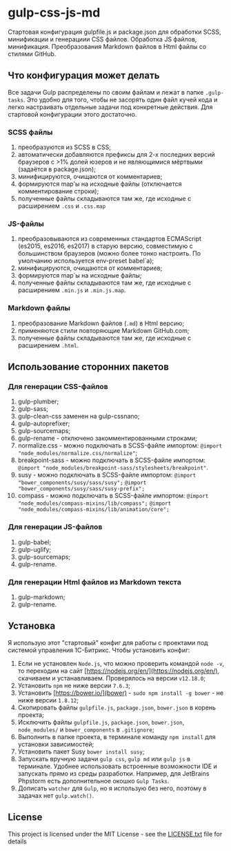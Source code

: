 # gulp-css-js-md

Стартовая конфигурация gulpfile.js и package.json для обработки SCSS, минификации и генерациии CSS файлов. Обработка JS файлов, минификация. Преобразования Markdown файлов в Html файлы со стилями GitHub.

## Что конфигурация может делать

Все задачи Gulp распределены по своим файлам и лежат в папке `.gulp-tasks`. Это удобно для того, чтобы не засорять один файл кучей кода и легко настраивать отдельные задачи под конкретные действия. Для стартовой конфигурации этого достаточно.

### SCSS файлы

1. преобразуются из SCSS в CSS;
2. автоматически добавляются префиксы для 2-х последних версий браузеров с >1% долей юзеров и не являющимися мёртвыми (задаётся в package.json);
3. минифицируются, очищаются от комментариев;
4. формируются map'ы на исходные файлы (отключается комментирование строки);
5. полученные файлы складываются там же, где исходные с расширением `.css` и `.css.map`

### JS-файлы

1. преобразовываются из современных стандартов ECMAScript (es2015, es2016, es2017) в старую версию, совместимую с большинством браузеров (можно более тонко настроить. По умолчанию используется env-preset babel`а);
2. минифицируются, очищаются от комментариев;
3. формируются map`ы на исходные файлы;
4. полученные файлы складываются там же, где исходные с расширением `.min.js` и `.min.js.map`.

### Markdown файлы

1. преобразование Markdown файлов (`.md`) в Html версию;
2. применяются стили повторяющие Markdown GitHub.com;
3. полученные файлы складываются там же, где исходные с расширением `.html`.

## Использование сторонних пакетов

### Для генерации CSS-файлов

1. gulp-plumber;
2. gulp-sass;
3. gulp-clean-css заменен на gulp-cssnano;
4. gulp-autoprefixer;
5. gulp-sourcemaps;
6. gulp-rename - отключено закомментированными строками;
7. normalize.css - можно подключать в SCSS-файле импортом:
   `@import "node_modules/normalize.css/normalize"`;
8. breakpoint-sass - можно подключать в SCSS-файле импортом:
   `@import "node_modules/breakpoint-sass/stylesheets/breakpoint"`.
9. susy - можно подключать в SCSS-файле импортом:
   `@import "bower_components/susy/sass/susy";`
   `@import "bower_components/susy/sass/susy-prefix";`
10. compass - можно подключать в SCSS-файле импортом:
    `@import "node_modules/compass-mixins/lib/compass";`
    `@import "node_modules/compass-mixins/lib/animation/core";`

### Для генерации JS-файлов

1. gulp-babel;
2. gulp-uglify;
3. gulp-sourcemaps;
4. gulp-rename.

### Для генерации Html файлов из Markdown текста

1. gulp-markdown;
2. gulp-rename.

## Установка

Я использую этот "стартовый" конфиг для работы с проектами под системой управления 1С-Битрикс. Чтобы установить конфиг:

1. Если не установлен `Node.js`, что можно проверить командой `node -v`, то переходим на сайт [https://nodejs.org/en/](https://nodejs.org/en/), скачиваем и устанавливаем. Проверялось на версии `v12.18.0`;
2. Установить `npm` не ниже версии `7.6.3`;
3. Установить [https://bower.io/](bower) - `sudo npm install -g bower` - не ниже версии `1.8.12`;
4. Скопировать файлы `gulpfile.js`, `package.json`, `bower.json` в корень проекта;
5. Исключить файлы `gulpfile.js`, `package.json`, `bower.json`, `node_modules/` и `bower_components` в `.gitignore`;
6. Выполнить в папке проекта, в терминале команду `npm install` для установки зависимостей;
7. Установить пакет Susy `bower install susy`;
8. Запускать вручную задачи `gulp css`, `gulp md` или `gulp js` в терминале. Удобнее использовать встроенные возможности IDE и запускать прямо из среды разработки. Например, для JetBrains Phpstorm есть дополнительное окошко `Gulp Tasks`.
9. Дописать `watcher` для `Gulp`, но я использую без него, поэтому в задачах нет `gulp.watch()`.

## License

This project is licensed under the MIT License - see the [LICENSE.txt](LICENSE.txt) file for details